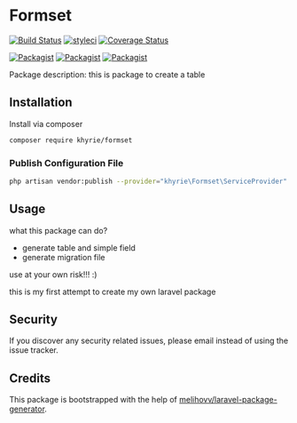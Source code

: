 # Formset

[![Build Status](https://travis-ci.org/uekichinos/formset.svg?branch=master)](https://travis-ci.org/uekichinos/formset)
[![styleci](https://styleci.io/repos/222447863/shield)](https://styleci.io/repos/222447863)
[![Coverage Status](https://coveralls.io/repos/github/uekichinos/formset/badge.svg?branch=%28HEAD+detached+at+787347b%29)](https://coveralls.io/github/uekichinos/formset?branch=%28HEAD+detached+at+787347b%29)

[![Packagist](https://img.shields.io/packagist/v/khyrie/formset.svg)](https://packagist.org/packages/khyrie/formset)
[![Packagist](https://poser.pugx.org/khyrie/formset/d/total.svg)](https://packagist.org/packages/khyrie/formset)
[![Packagist](https://img.shields.io/packagist/l/khyrie/formset.svg)](https://packagist.org/packages/khyrie/formset)

Package description: this is package to create a table

## Installation

Install via composer
```bash
composer require khyrie/formset
```
 
### Publish Configuration File

```bash
php artisan vendor:publish --provider="khyrie\Formset\ServiceProvider" --tag="config"
```

## Usage

what this package can do?

- generate table and simple field
- generate migration file

use at your own risk!!! :)

this is my first attempt to create my own laravel package

## Security

If you discover any security related issues, please email instead of using the issue tracker.

## Credits

This package is bootstrapped with the help of
[melihovv/laravel-package-generator](https://github.com/melihovv/laravel-package-generator).

